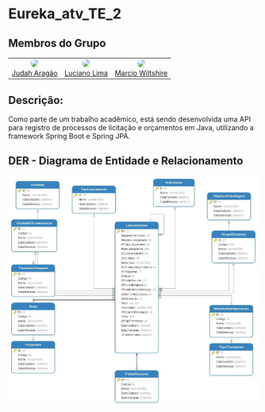 # Eureka_atv_TE_2

## Membros do Grupo
<table>
  <tr>
    <td style="border: none; text-align: center;">
      <a href="https://github.com/judaharagao">
        <img src="https://github.com/judaharagao.png" width="60" style="border-radius: 50%;">
      </a>
      <br>
      <a href="https://github.com/judaharagao">Judah Aragão</a>
    </td>
    <td style="border: none; text-align: center;">
      <a href="https://github.com/lucianoGIS">
        <img src="https://github.com/lucianoGIS.png" width="60" style="border-radius: 50%;">
      </a>
      <br>
      <a href="https://github.com/lucianoGIS">Luciano Lima</a>
    </td>
    <td style="border: none; text-align: center;">
      <a href="https://github.com/marcioscw">
        <img src="https://github.com/marcioscw.png" width="60" style="border-radius: 50%;">
      </a>
      <br>
      <a href="https://github.com/marcioscw">Marcio Wiltshire</a>
    </td>
  </tr>
</table>




<!-- Add more contributors here -->



## Descrição:

Como parte de um trabalho acadêmico, está sendo desenvolvida uma API para registro de processos de licitação e orçamentos em Java, utilizando a framework Spring Boot e Spring JPA.

## DER - Diagrama de Entidade e Relacionamento

![DER - Orçamento](https://raw.githubusercontent.com/JudahAragao/eureka_atv_TE_2/main/ext_projeto/img/DER%20-%20Orcamento.jpg)
